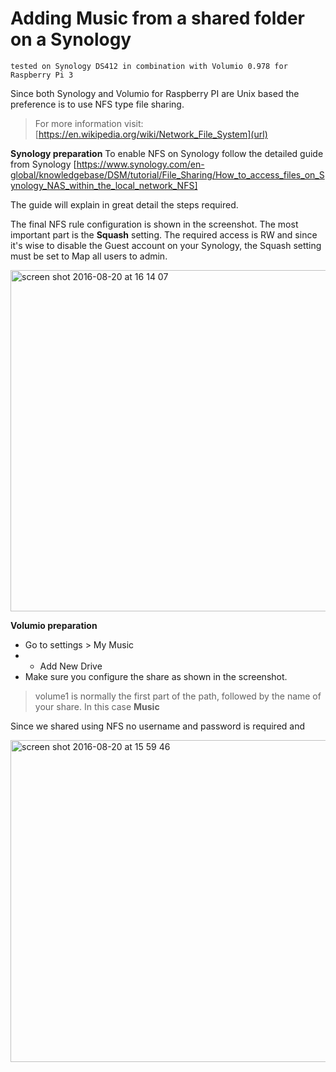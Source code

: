 # Adding Music from a shared folder on a Synology
`tested on Synology DS412 in combination with Volumio 0.978 for Raspberry Pi 3`

Since both Synology and Volumio for Raspberry PI are Unix based the preference is to use NFS type file sharing.
> For more information visit: [https://en.wikipedia.org/wiki/Network_File_System](url)

**Synology preparation**
To enable NFS on Synology follow the detailed guide from Synology [https://www.synology.com/en-global/knowledgebase/DSM/tutorial/File_Sharing/How_to_access_files_on_Synology_NAS_within_the_local_network_NFS]

The guide will explain in great detail the steps required.

The final NFS rule configuration is shown in the screenshot. The most important part is the **Squash** setting. The required access is RW and since it's wise to disable the Guest account on your Synology, the Squash setting must be set to Map all users to admin.

<img width="546" alt="screen shot 2016-08-20 at 16 14 07" src="https://cloud.githubusercontent.com/assets/15366175/17831725/2e34df3c-66f1-11e6-962b-a608ec729d96.png">

**Volumio preparation**

- Go to settings > My Music
- + Add New Drive
- Make sure you configure the share as shown in the screenshot.

> volume1 is normally the first part of the path, followed by the name of your share. In this case **Music**

Since we shared using NFS no username and password is required and

<img width="515" alt="screen shot 2016-08-20 at 15 59 46" src="https://cloud.githubusercontent.com/assets/15366175/17831660/27a0e2ee-66ef-11e6-9200-fa05cf3ec5bc.png">
